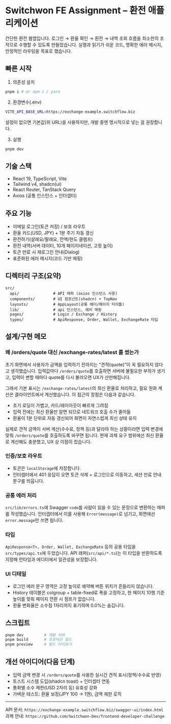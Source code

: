 # Switchwon FE Assignment – 환전 애플리케이션

간단한 환전 웹앱입니다. 로그인 → 환율 확인 → 환전 → 내역 조회 흐름을 최소한의 조작으로 수행할 수 있도록 만들었습니다. 실행과 읽기가 쉬운 코드, 명확한 에러 메시지, 안정적인 라우팅을 목표로 했습니다.

## 빠른 시작

1. 의존성 설치

```bash
pnpm i # or npm i / yarn
```

2. 환경변수(.env)

```bash
VITE_API_BASE_URL=https://exchange-example.switchflow.biz
```

설정이 없으면 기본값(위 URL)을 사용하지만, 개발 중엔 명시적으로 넣는 걸 권장합니다.

3. 실행

```bash
pnpm dev
```

## 기술 스택

- React 19, TypeScript, Vite
- Tailwind v4, shadcn(ui)
- React Router, TanStack Query
- Axios (공통 인스턴스 + 인터셉터)

## 주요 기능

- 이메일 로그인(토큰 저장) / 보호 라우트
- 환율 카드(USD, JPY) + 1분 주기 자동 갱신
- 환전하기(살래요/팔래요, 잔액/한도 클램프)
- 환전 내역(서버 데이터, 10개 페이지네이션, 고정 높이)
- 토큰 만료 시 재로그인 안내(Dialog)
- 표준화된 에러 메시지(코드 기반 매핑)

## 디렉터리 구조(요약)

```
src/
  api/               # API 래퍼 (axios 인스턴스 사용)
  components/        # UI 컴포넌트(shadcn) + TopNav
  layouts/           # AppLayout(공통 헤더/페이지 타이틀)
  lib/               # api 인스턴스, 에러 매핑
  pages/             # Login / Exchange / History
  types/             # ApiResponse, Order, Wallet, ExchangeRate 타입
```

## 설계/구현 메모

### 왜 /orders/quote 대신 /exchange-rates/latest 를 썼는가

초기 화면에서 사용자가 금액을 입력하기 전까지는 “견적(quote)”이 꼭 필요하지 않다고 생각했습니다. 입력값마다 `/orders/quote`를 호출하면 서버에 불필요한 부하가 생기고, 입력이 변할 때마다 quote를 다시 불러오면 UX가 산만해집니다.

그래서 기본 표시는 `/exchange-rates/latest`의 최신 환율로 처리하고, 필요 원화 계산은 클라이언트에서 계산했습니다. 이 접근의 장점은 다음과 같습니다.

- 초기 로딩이 가볍고, 카드/레이아웃이 빠르게 그려짐
- 입력 전에는 최신 환율만 알면 되므로 네트워크 호출 수가 줄어듦
- 환율이 1분 단위로 자동 갱신되어 화면이 자연스럽게 최신 상태 유지

실제로 견적 금액이 서버 계산(수수료, 정책 등)과 달라야 하는 상황이라면 입력 변경에 맞춰 `/orders/quote`를 호출하도록 바꾸면 됩니다. 현재 과제 요구 범위에선 최신 환율로 계산해도 충분했고, UX 상 이점이 컸습니다.

### 인증/보호 라우트

- 토큰은 `localStorage`에 저장합니다.
- 인터셉터에서 401 응답이 오면 토큰 삭제 + 로그인으로 이동하고, 세션 만료 안내 문구를 띄웁니다.

### 공통 에러 처리

`src/lib/errors.ts`에 Swagger `code`를 사람이 읽을 수 있는 문장으로 변환하는 매퍼를 작성했습니다. 인터셉터에서 이를 사용해 `Error(message)`로 넘기고, 화면에선 `error.message`만 쓰면 됩니다.

### 타입

`ApiResponse<T>, Order, Wallet, ExchangeRate` 등의 공용 타입을 `src/types/api.ts`에 두었습니다. API 래퍼(`src/api/*.ts`)는 이 타입을 반환하도록 지정해 런타임과 에디터에서 일관성을 보장합니다.

### UI 디테일

- 로그인 에러 문구 영역은 고정 높이로 예약해 버튼 위치가 흔들리지 않습니다.
- History 테이블은 colgroup + table-fixed로 폭을 고정하고, 한 페이지 10행 기준 높이를 맞춰 페이지 전환 시 점프가 없습니다.
- 환율 변화율은 소수점 1자리까지 표기하며 0.0%는 숨깁니다.

## 스크립트

```bash
pnpm dev         # 개발 서버
pnpm build       # 프로덕션 빌드
pnpm preview     # 빌드 미리보기
```

## 개선 아이디어(다음 단계)

- 입력 금액 변경 시 `/orders/quote`를 사용한 실시간 견적 표시(정책/수수료 반영)
- 토스트 시스템 도입(shadcn toast) + 인터셉터 연동
- 통화별 소수 제한(USD 2자리 등) 유효성 강화
- 가벼운 테스트: 환율 보정(JPY 100 → 1엔), 금액 제한 로직

---

API 문서: `https://exchange-example.switchflow.biz/swagger-ui/index.html`  
과제 안내: `https://github.com/Switchwon-Dev/frontend-developer-challenge`
